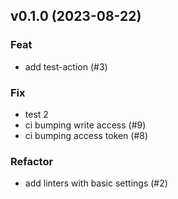 ## v0.1.0 (2023-08-22)

### Feat

- add test-action (#3)

### Fix

- test 2
- ci bumping write access (#9)
- ci bumping access token (#8)

### Refactor

- add linters with basic settings (#2)
